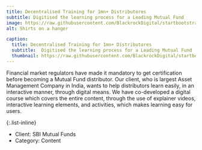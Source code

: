 ```yaml
---
title: Decentralised Training for 1mn+ Distributores
subtitle: Digitised the learning process for a Leading Mutual Fund
image: https://raw.githubusercontent.com/BlackrockDigital/startbootstrap-agency/master/src/assets/img/portfolio/01-full.jpg
alt: Shirts on a hanger

caption: 
  title: Decentralised Training for 1mn+ Distributores
  subtitle:  Digitised the learning process for a Leading Mutual Fund
  thumbnail: https://raw.githubusercontent.com/BlackrockDigital/startbootstrap-agency/master/src/assets/img/portfolio/01-thumbnail.jpg
---
```

Financial market regulators have made it mandatory to get certification before becoming a Mutual Fund distributor. Our client, who is largest Asset Management Company in India, wants to help distributors learn easily, in an interactive manner, through digital means.
We have co-developed a digital course which covers the entire content, through the use of explainer videos, interactive learning elements, and activities, which makes learning easy for users.

{:.list-inline}
- Client: SBI Mutual Funds
- Category: Content

